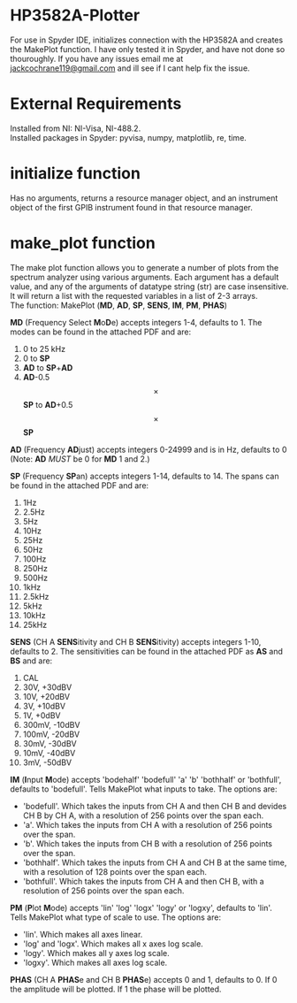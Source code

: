 # HP3582A-Plotter

For use in Spyder IDE, initializes connection with the HP3582A and creates the MakePlot function. I have only tested it in Spyder, and have not done so thouroughly. If you have any issues email me at jackcochrane119@gmail.com and ill see if I cant help fix the issue.

# External Requirements

Installed from NI: NI-Visa, NI-488.2.  
Installed packages in Spyder: pyvisa, numpy, matplotlib, re, time.

# initialize function  

Has no arguments, returns a resource manager object, and an instrument object of the first GPIB instrument found in that resource manager.  

# make_plot function  

The make plot function allows you to generate a number of plots from the spectrum analyzer using various arguments. Each argument has a default value, and any of the arguments of datatype string (str) are case insensitive. It will return a list with the requested variables in a list of 2-3 arrays.   
The function: MakePlot (**MD**, **AD**, **SP**, **SENS**, **IM**, **PM**, **PHAS**)  

**MD** (Frequency Select **M**o**D**e) accepts integers 1-4, defaults to 1. The modes can be found in the attached PDF and are:
1. 0 to 25 kHz
2. 0 to **SP**
3. **AD** to **SP**+**AD**
4. **AD**-0.5$$\times$$**SP** to **AD**+0.5$$\times$$**SP**

**AD** (Frequency **AD**just) accepts integers 0-24999 and is in Hz, defaults to 0 (Note: **AD** *MUST* be 0 for **MD** 1 and 2.)  

**SP** (Frequency **SP**an) accepts integers 1-14, defaults to 14. The spans can be found in the attached PDF and are:  
1. 1Hz
2. 2.5Hz
3. 5Hz
4. 10Hz
5. 25Hz
6. 50Hz
7. 100Hz
8. 250Hz
9. 500Hz
10. 1kHz
11. 2.5kHz
12. 5kHz
13. 10kHz
14. 25kHz

**SENS** (CH A **SENS**itivity and CH B **SENS**itivity) accepts integers 1-10, defaults to 2. The sensitivities can be found in the attached PDF as **AS** and **BS** and are:
1. CAL
2. 30V, +30dBV
3. 10V, +20dBV
4. 3V, +10dBV
5. 1V, +0dBV
6. 300mV, -10dBV
7. 100mV, -20dBV
8. 30mV, -30dBV
9. 10mV, -40dBV
10. 3mV, -50dBV

**IM** (**I**nput **M**ode) accepts 'bodehalf' 'bodefull' 'a' 'b' 'bothhalf' or 'bothfull', defaults to 'bodefull'. Tells MakePlot what inputs to take. The options are:
- 'bodefull'. Which takes the inputs from CH A and then CH B and devides CH B by CH A, with a resolution of 256 points over the span each.
- 'a'. Which takes the inputs from CH A with a resolution of 256 points over the span.  
- 'b'. Which takes the inputs from CH B with a resolution of 256 points over the span.  
- 'bothhalf'. Which takes the inputs from CH A and CH B at the same time, with a resolution of 128 points over the span each.  
- 'bothfull'. Which takes the inputs from CH A and then CH B, with a resolution of 256 points over the span each.  

**PM** (**P**lot **M**ode) accepts 'lin' 'log' 'logx' 'logy' or 'logxy', defaults to 'lin'. Tells MakePlot what type of scale to use. The options are:
- 'lin'. Which makes all axes linear.
- 'log' and 'logx'. Which makes all x axes log scale.
- 'logy'. Which makes all y axes log scale.
- 'logxy'. Which makes all axes log scale.

**PHAS** (CH A **PHAS**e and CH B **PHAS**e) accepts 0 and 1, defaults to 0. If 0 the amplitude will be plotted. If 1 the phase will be plotted.




